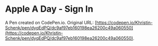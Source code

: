 # Apple A Day - Sign In

A Pen created on CodePen.io. Original URL: [https://codepen.io/Khristin-Schenk/pen/dyqEdPQ/dc9af97eb160198ea26200c49a060550](https://codepen.io/Khristin-Schenk/pen/dyqEdPQ/dc9af97eb160198ea26200c49a060550).

